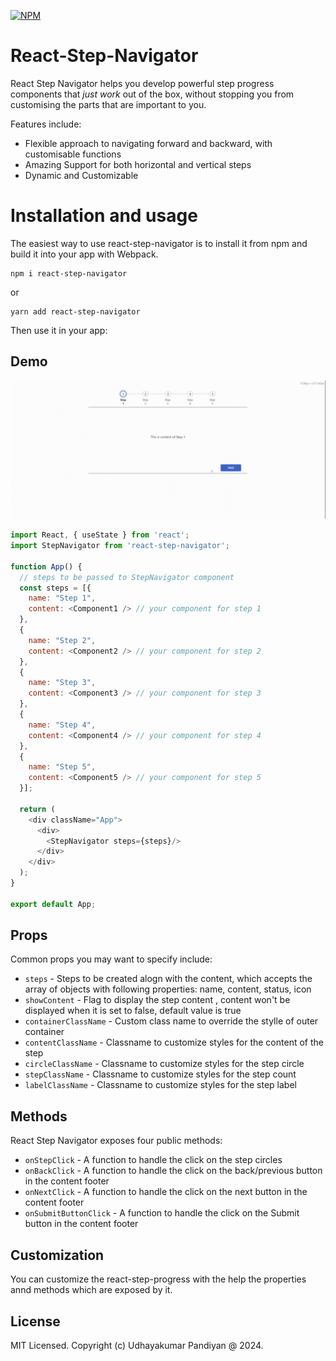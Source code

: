 [![NPM](https://img.shields.io/npm/v/react-step-navigator.svg)](https://www.npmjs.com/package/react-step-navigator)

# React-Step-Navigator

React Step Navigator helps you develop powerful step progress components that _just work_ out of the box, without stopping you from customising the parts that are important to you.

Features include:

- Flexible approach to navigating forward and backward, with customisable functions
- Amazing Support for both horizontal and vertical steps 
- Dynamic and Customizable 

# Installation and usage
The easiest way to use react-step-navigator is to install it from npm and build it into your app with Webpack.
```
npm i react-step-navigator
```
or

```
yarn add react-step-navigator
```

Then use it in your app:

## Demo

![React Step Navigator demo](react-step-navigator-demo.gif)

```js
import React, { useState } from 'react';
import StepNavigator from 'react-step-navigator';

function App() {
  // steps to be passed to StepNavigator component
  const steps = [{
    name: "Step 1",
    content: <Component1 /> // your component for step 1
  },
  {
    name: "Step 2",
    content: <Component2 /> // your component for step 2
  },
  {
    name: "Step 3",
    content: <Component3 /> // your component for step 3
  },
  {
    name: "Step 4",
    content: <Component4 /> // your component for step 4
  },
  {
    name: "Step 5",
    content: <Component5 /> // your component for step 5
  }];

  return (
    <div className="App">
      <div>
        <StepNavigator steps={steps}/>
      </div>
    </div>
  );
}

export default App;

```

## Props

Common props you may want to specify include:

- `steps` - Steps to be created alogn with the content, which accepts the array of objects with following properties:  name, content, status, icon
- `showContent` - Flag to display the step content , content won't be displayed when it is set to false, default value is true
- `containerClassName` - Custom class name to override the stylle of outer container
- `contentClassName` - Classname to customize styles for the content of the step
- `circleClassName` - Classname to customize styles for the step circle
- `stepClassName` - Classname to customize styles for the step count
- `labelClassName` - Classname to customize styles for the step label

## Methods
React Step Navigator exposes four public methods:

- `onStepClick` - A function to handle the  click on the step circles
- `onBackClick` - A function to handle the  click on the back/previous button in the content footer
- `onNextClick` - A function to handle the  click on the next button in the content footer
- `onSubmitButtonClick` - A function to handle the  click on the Submit button in the content footer

## Customization
You can customize the react-step-progress with the help the properties annd methods which are exposed by it.

## License

MIT Licensed. Copyright (c) Udhayakumar Pandiyan @ 2024.